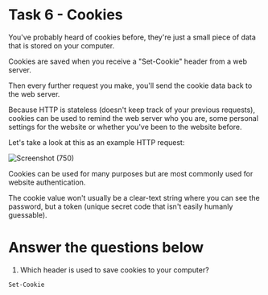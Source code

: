 # Task 6 - Cookies

You've probably heard of cookies before, they're just a small piece of data that is stored on your computer. 

Cookies are saved when you receive a "Set-Cookie" header from a web server. 

Then every further request you make, you'll send the cookie data back to the web server. 

Because HTTP is stateless (doesn't keep track of your previous requests), cookies can be used to remind the web server who you are, some personal settings for the website or whether you've been to the website before. 

Let's take a look at this as an example HTTP request:
    
   ![Screenshot (750)](https://user-images.githubusercontent.com/63872951/178449549-42c8cd51-67e3-4690-b776-e495972e26da.png)


Cookies can be used for many purposes but are most commonly used for website authentication. 

The cookie value won't usually be a clear-text string where you can see the password, but a token (unique secret code that isn't easily humanly guessable).

# Answer the questions below

1. Which header is used to save cookies to your computer?
```
Set-Cookie
```
